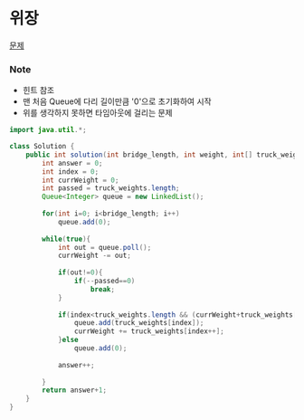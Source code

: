 # 위장

[문제](https://programmers.co.kr/learn/courses/30/lessons/42583)

### Note
- 힌트 참조
- 맨 처음 Queue에 다리 길이만큼 '0'으로 초기화하여 시작
- 위를 생각하지 못하면 타임아웃에 걸리는 문제

```java
import java.util.*;

class Solution {
    public int solution(int bridge_length, int weight, int[] truck_weights) {
        int answer = 0;
        int index = 0;
        int currWeight = 0;
        int passed = truck_weights.length;
        Queue<Integer> queue = new LinkedList();
        
        for(int i=0; i<bridge_length; i++)
            queue.add(0);
        
        while(true){
            int out = queue.poll();
            currWeight -= out;
            
            if(out!=0){
                if(--passed==0)
                    break;
            }
                
            if(index<truck_weights.length && (currWeight+truck_weights[index])<=weight){
                queue.add(truck_weights[index]);
                currWeight += truck_weights[index++];
            }else
                queue.add(0);
            
            answer++;
                
        }
        return answer+1;
    }
}
```


